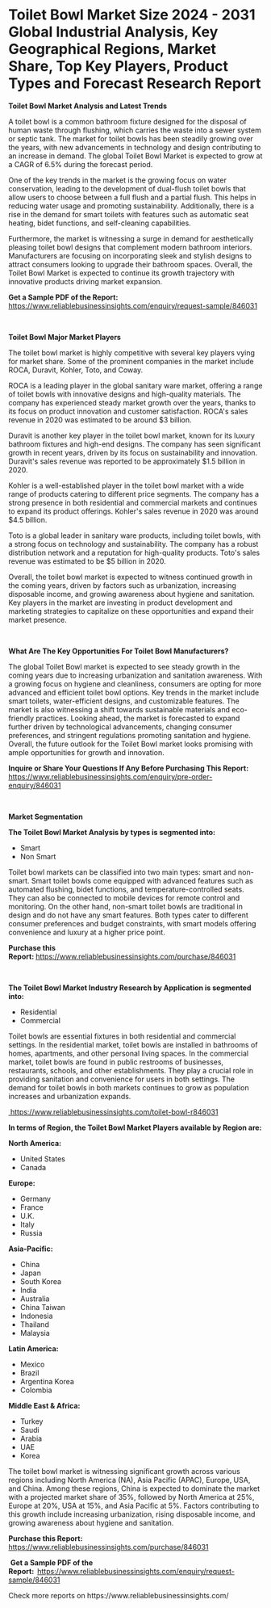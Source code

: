 <p><h1>Toilet Bowl Market Size 2024 - 2031 Global Industrial Analysis, Key Geographical Regions, Market Share, Top Key Players, Product Types and Forecast Research Report</h1></p><p><strong>Toilet Bowl Market Analysis and Latest Trends</strong></p>
<p><p>A toilet bowl is a common bathroom fixture designed for the disposal of human waste through flushing, which carries the waste into a sewer system or septic tank. The market for toilet bowls has been steadily growing over the years, with new advancements in technology and design contributing to an increase in demand. The global Toilet Bowl Market is expected to grow at a CAGR of 6.5% during the forecast period.</p><p>One of the key trends in the market is the growing focus on water conservation, leading to the development of dual-flush toilet bowls that allow users to choose between a full flush and a partial flush. This helps in reducing water usage and promoting sustainability. Additionally, there is a rise in the demand for smart toilets with features such as automatic seat heating, bidet functions, and self-cleaning capabilities.</p><p>Furthermore, the market is witnessing a surge in demand for aesthetically pleasing toilet bowl designs that complement modern bathroom interiors. Manufacturers are focusing on incorporating sleek and stylish designs to attract consumers looking to upgrade their bathroom spaces. Overall, the Toilet Bowl Market is expected to continue its growth trajectory with innovative products driving market expansion.</p></p>
<p><strong>Get a Sample PDF of the Report:&nbsp;</strong> <a href="https://www.reliablebusinessinsights.com/enquiry/request-sample/846031">https://www.reliablebusinessinsights.com/enquiry/request-sample/846031</a></p>
<p>&nbsp;</p>
<p><strong>Toilet Bowl Major Market Players</strong></p>
<p><p>The toilet bowl market is highly competitive with several key players vying for market share. Some of the prominent companies in the market include ROCA, Duravit, Kohler, Toto, and Coway. </p><p>ROCA is a leading player in the global sanitary ware market, offering a range of toilet bowls with innovative designs and high-quality materials. The company has experienced steady market growth over the years, thanks to its focus on product innovation and customer satisfaction. ROCA's sales revenue in 2020 was estimated to be around $3 billion.</p><p>Duravit is another key player in the toilet bowl market, known for its luxury bathroom fixtures and high-end designs. The company has seen significant growth in recent years, driven by its focus on sustainability and innovation. Duravit's sales revenue was reported to be approximately $1.5 billion in 2020.</p><p>Kohler is a well-established player in the toilet bowl market with a wide range of products catering to different price segments. The company has a strong presence in both residential and commercial markets and continues to expand its product offerings. Kohler's sales revenue in 2020 was around $4.5 billion.</p><p>Toto is a global leader in sanitary ware products, including toilet bowls, with a strong focus on technology and sustainability. The company has a robust distribution network and a reputation for high-quality products. Toto's sales revenue was estimated to be $5 billion in 2020.</p><p>Overall, the toilet bowl market is expected to witness continued growth in the coming years, driven by factors such as urbanization, increasing disposable income, and growing awareness about hygiene and sanitation. Key players in the market are investing in product development and marketing strategies to capitalize on these opportunities and expand their market presence.</p></p>
<p>&nbsp;</p>
<p><strong>What Are The Key Opportunities For Toilet Bowl Manufacturers?</strong></p>
<p><p>The global Toilet Bowl market is expected to see steady growth in the coming years due to increasing urbanization and sanitation awareness. With a growing focus on hygiene and cleanliness, consumers are opting for more advanced and efficient toilet bowl options. Key trends in the market include smart toilets, water-efficient designs, and customizable features. The market is also witnessing a shift towards sustainable materials and eco-friendly practices. Looking ahead, the market is forecasted to expand further driven by technological advancements, changing consumer preferences, and stringent regulations promoting sanitation and hygiene. Overall, the future outlook for the Toilet Bowl market looks promising with ample opportunities for growth and innovation.</p></p>
<p><strong>Inquire or Share Your Questions If Any Before Purchasing This Report:</strong> <a href="https://www.reliablebusinessinsights.com/enquiry/pre-order-enquiry/846031">https://www.reliablebusinessinsights.com/enquiry/pre-order-enquiry/846031</a></p>
<p>&nbsp;</p>
<p><strong>Market Segmentation</strong></p>
<p><strong>The Toilet Bowl Market Analysis by types is segmented into:</strong></p>
<p><ul><li>Smart</li><li>Non Smart</li></ul></p>
<p><p>Toilet bowl markets can be classified into two main types: smart and non-smart. Smart toilet bowls come equipped with advanced features such as automated flushing, bidet functions, and temperature-controlled seats. They can also be connected to mobile devices for remote control and monitoring. On the other hand, non-smart toilet bowls are traditional in design and do not have any smart features. Both types cater to different consumer preferences and budget constraints, with smart models offering convenience and luxury at a higher price point.</p></p>
<p><strong>Purchase this Report:&nbsp;</strong><a href="https://www.reliablebusinessinsights.com/purchase/846031">https://www.reliablebusinessinsights.com/purchase/846031</a></p>
<p>&nbsp;</p>
<p><strong>The Toilet Bowl Market Industry Research by Application is segmented into:</strong></p>
<p><ul><li>Residential</li><li>Commercial</li></ul></p>
<p><p>Toilet bowls are essential fixtures in both residential and commercial settings. In the residential market, toilet bowls are installed in bathrooms of homes, apartments, and other personal living spaces. In the commercial market, toilet bowls are found in public restrooms of businesses, restaurants, schools, and other establishments. They play a crucial role in providing sanitation and convenience for users in both settings. The demand for toilet bowls in both markets continues to grow as population increases and urbanization expands.</p></p>
<p><a href="https://www.reliablebusinessinsights.com/toilet-bowl-r846031">&nbsp;https://www.reliablebusinessinsights.com/toilet-bowl-r846031</a></p>
<p><strong>In terms of Region, the Toilet Bowl Market Players available by Region are:</strong></p>
<p>
    <p> <strong> North America: </strong>
        <ul>
            <li>United States</li>
            <li>Canada</li>
        </ul>
        </p> 
    <p> <strong> Europe: </strong>
        <ul>
            <li>Germany</li>
            <li>France</li>
            <li>U.K.</li>
            <li>Italy</li>
            <li>Russia</li>
        </ul>
        </p> 
    <p> <strong> Asia-Pacific: </strong>
        <ul>
            <li>China</li>
            <li>Japan</li>
            <li>South Korea</li>
            <li>India</li>
            <li>Australia</li>
            <li>China Taiwan</li>
            <li>Indonesia</li>
            <li>Thailand</li>
            <li>Malaysia</li>
        </ul>
        </p> 
    <p> <strong> Latin America: </strong>
        <ul>
            <li>Mexico</li>
            <li>Brazil</li>
            <li>Argentina Korea</li>
            <li>Colombia</li>
        </ul>
        </p> 
    <p> <strong> Middle East & Africa: </strong>
        <ul>
            <li>Turkey</li>
            <li>Saudi</li>
            <li>Arabia</li>
            <li>UAE</li>
            <li>Korea</li>
        </ul>
    </p>
    </p>
<p><p>The toilet bowl market is witnessing significant growth across various regions including North America (NA), Asia Pacific (APAC), Europe, USA, and China. Among these regions, China is expected to dominate the market with a projected market share of 35%, followed by North America at 25%, Europe at 20%, USA at 15%, and Asia Pacific at 5%. Factors contributing to this growth include increasing urbanization, rising disposable income, and growing awareness about hygiene and sanitation.</p></p>
<p><strong>Purchase this Report: </strong><a href="https://www.reliablebusinessinsights.com/purchase/846031">https://www.reliablebusinessinsights.com/purchase/846031</a></p>
<p>&nbsp;<strong>Get a Sample PDF of the Report:&nbsp;&nbsp;</strong><a href="https://www.reliablebusinessinsights.com/enquiry/request-sample/846031">https://www.reliablebusinessinsights.com/enquiry/request-sample/846031</a></p>
<p><strong></strong></p>
<p>Check more reports on https://www.reliablebusinessinsights.com/</p>
